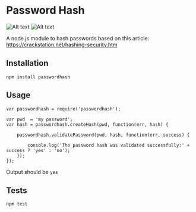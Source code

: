 Password Hash
=========

![Alt text](https://travis-ci.org/agarcian/passwordhash.svg?branch=master)
![Alt text](https://david-dm.org/agarcian/passwordhash.svg)



A node.js module to hash passwords based on this article: https://crackstation.net/hashing-security.htm

## Installation

  `npm install passwordhash`

## Usage

    
    var passwordhash = require('passwordhash');
    
    var pwd  = 'my password';
    var hash = passwordhash.createHash(pwd, function(err, hash) {
        
        passwordhash.validatePassword(pwd, hash, function(err, success) {
            
            console.log('The password hash was validated successfully:' + success ? 'yes' : 'no');
        });
    });
  
  Output should be `yes`

## Tests

  `npm test`

